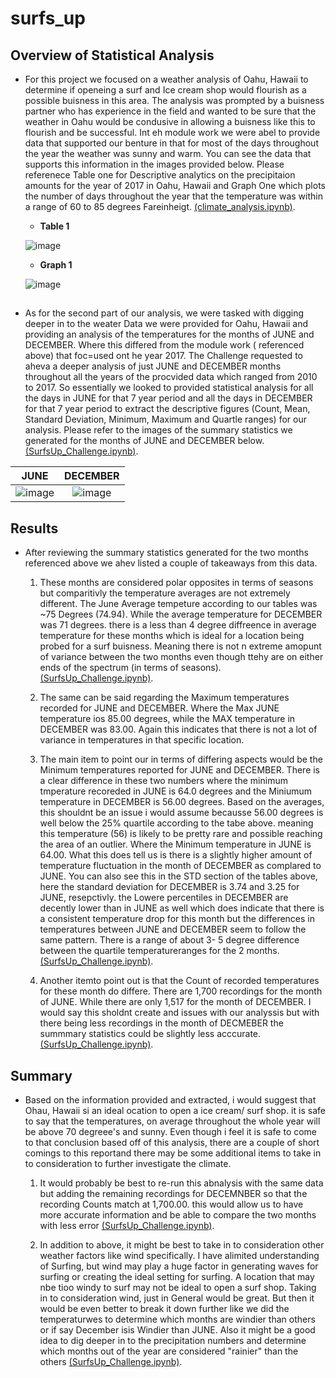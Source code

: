 # surfs_up

## Overview of Statistical Analysis
* For this project we focused on a weather analysis of Oahu, Hawaii to determine if openeing a surf and Ice cream shop would flourish as a possible buisness in this area. The analysis was prompted by a buisness partner who has experience in the field and wanted to be sure that the weather in Oahu would be condusive in allowing a buisness like this to flourish and be successful. Int eh module work we were abel to provide data that supported our benture in that for most of the days throughout the year the weather was sunny and warm. You can see the data that supports this information in the images provided below. Please referenece Table one  for Descriptive analytics on the precipitaion amounts for the year of 2017 in Oahu, Hawaii and Graph One which plots the number of days throughout the year that the temperature was within a range of 60 to 85 degrees Fareinheigt. [(climate_analysis.ipynb)](https://github.com/Jess-Vannatter/surfs_up/blob/main/Module_work/climate_analysis.ipynb).

   - **Table 1**
  
   ![image](https://user-images.githubusercontent.com/117245167/213165618-cbb1607a-251d-48af-9631-ff9874cf81b4.png) 
     
   - **Graph 1**
 
  ![image](https://user-images.githubusercontent.com/117245167/213165705-dfb50234-9821-4cf4-a88b-5def5c7bcead.png)

##

* As for the second part of our analysis, we were tasked with digging deeper in to the weater Data we were provided for Oahu, Hawaii and providing an analysis of the temperatures for the months of JUNE and DECEMBER. Where this differed from the module work ( referenced above) that foc=used ont he year 2017. The Challenge requested to aheva a deeper analysis of just JUNE and DECEMBER months throughout all the years of the procvided data which ranged from 2010 to 2017. So essentially we looked to provided statistical analysis for all the days in JUNE for that 7 year period and all the days in DECEMBER for that 7 year period to extract the descriptive figures (Count, Mean, Standard Deviation, Minimum, Maximum and Quartle ranges) for our analysis. Please refer to the images of the summary statistics we generated for the months of JUNE and DECEMBER below. [(SurfsUp_Challenge.ipynb)](https://github.com/Jess-Vannatter/surfs_up/blob/main/Challenge/Starter_Code/SurfsUp_Challenge.ipynb).


<div align="center">

**JUNE**        |   **DECEMBER**
:-------------------------:|:-------------------------:
![image](https://user-images.githubusercontent.com/117245167/213167409-67369714-4203-4f24-ab5c-7e20f2662e5a.png)  |  ![image](https://user-images.githubusercontent.com/117245167/213167471-4d91c4aa-577e-4c52-8a25-e5a0a25909ca.png)

</div>

## Results
- After reviewing the summary statistics generated for the two months referenced above we ahev listed a couple of takeaways from this data. 

   1. These months are considered polar opposites in terms of seasons but comparitivly the temperature averages are not extremely different. The June Average tempeture    according to our tables was ~75 Degrees (74.94). While the average temperature for DECEMBER was 71 degrees. there is a less than 4 degree diffreence in average        temperature for these months which is ideal for a location being probed for a surf buisness. Meaning there is not n extreme amopunt of variance between the two        months even though ttehy are on either ends of the spectrum (in terms of seasons). [(SurfsUp_Challenge.ipynb)](https://github.com/Jess-Vannatter/surfs_up/blob/main/Challenge/Starter_Code/SurfsUp_Challenge.ipynb).

   2. The same can be said regarding the Maximum temperatures recorded for JUNE and DECEMBER. Where the Max JUNE temperature ios 85.00 degrees, while the MAX              temperature in DECEMBER was 83.00. Again this indicates that there is not a lot of variance in temperatures in that specific location. 

   3. The main item to point our in terms of differing aspects would be the Minimum temperatures reported for JUNE and DECEMBER. There is a clear difference in these    two numbers where the minimum tmperature recoreded in JUNE is 64.0 degrees and the Miniumum temperature in DECEMBER is 56.00 degrees. Based on the averages, this    shouldnt be an issue i would assume becausse 56.00 degrees is well below the 25% quartile according to the tabe above. meaning this temperature (56) is likely to be   pretty rare and possible reaching the area of an outlier. Where the Minimum temperature in JUNE is 64.00. What this does tell us is there is a slightly higher amount   of temperature fluctuation in the month of DECEMBER as complared to JUNE. You can also see this in the STD section of the tables above, here the standard deviation for   DECEMBER is 3.74 and 3.25 for JUNE, resepctivly. the Lowere percentiles in DECEMBER are decently lower than in JUNE as well which does indicate that there is a   consistent temperature drop  for this month but the differences in temperatures between JUNE and DECEMBER seem to follow the same pattern. There is a range of about 3-  5 degree difference between the quartile temperatureranges for the 2 months. [(SurfsUp_Challenge.ipynb)](https://github.com/Jess-Vannatter/surfs_up/blob/main/Challenge/Starter_Code/SurfsUp_Challenge.ipynb). 

   4. Another itemto point out is that the Count of recorded temperatures for these month do differe. There are 1,700 recordings for the month of JUNE. While there are only 1,517 for the month of DECEMBER. I would say this sholdnt create and issues with our analyssis but with there being less recordings in the month of DECMEBER the summmary statistics could be slightly less acccurate. [(SurfsUp_Challenge.ipynb)](https://github.com/Jess-Vannatter/surfs_up/blob/main/Challenge/Starter_Code/SurfsUp_Challenge.ipynb). 


## Summary
- Based on the information provided and extracted, i would suggest that Ohau, Hawaii si an ideal ocation to open a ice cream/ surf shop. it is safe to say that the temperatures, on average throughout the whole year will be above 70 degreee's and sunny. Even though i feel it is safe to come to that conclusion based off of this analysis, there are a couple of short comings to this reportand there may be some additional items to take in to consideration to further investigate the climate. 

  1. It would probably be best to re-run this abnalysis with the same data but adding the remaining recordings for DECEMNBER so that the recording Counts match at        1,700.00. this would allow us to have more accurate information and be able to compare the two months with less error [(SurfsUp_Challenge.ipynb)](https://github.com/Jess-Vannatter/surfs_up/blob/main/Challenge/Starter_Code/SurfsUp_Challenge.ipynb).

  2. In addition to above, it might be best to take in to consideration other weather factors like wind specifically.  I have alimited understanding of Surfing, but wind may play a huge factor in generating waves for surfing or creating the ideal setting for surfing. A location that may nbe tioo windy to surf may not be ideal to open a surf shop. Taking in to consideration wind, just in General would be great. But then it would be even better to break it down further like we did the temperaturwes to determine which months are windier than others or if say December isis Windier than JUNE. Also it might be a good idea to dig deeper in to the precipitation numbers and determine which months out of the year are considered "rainier" than the others [(SurfsUp_Challenge.ipynb)](https://github.com/Jess-Vannatter/surfs_up/blob/main/Challenge/Starter_Code/SurfsUp_Challenge.ipynb).
  

